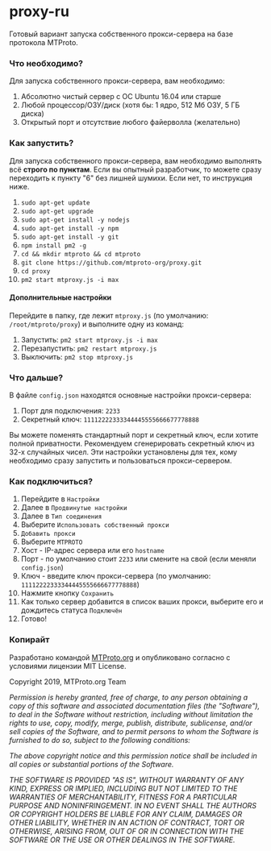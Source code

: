 # proxy-ru
Готовый вариант запуска собственного прокси-сервера на базе протокола MTProto.

### Что необходимо?
Для запуска собственного прокси-сервера, вам необходимо:

1. Абсолютно чистый сервер с ОС Ubuntu 16.04 или старше
2. Любой процессор/ОЗУ/диск (хотя бы: 1 ядро, 512 Мб ОЗУ, 5 ГБ диска)
3. Открытый порт и отсутствие любого файерволла (желательно)

### Как запустить?
Для запуска собственного прокси-сервера, вам необходимо выполнять всё **строго по пунктам**. Если вы опытный разработчик, то можете сразу переходить к пункту "6" без лишней шумихи. Если нет, то инструкция ниже.

1. `sudo apt-get update`
2. `sudo apt-get upgrade`
3. `sudo apt-get install -y nodejs`
4. `sudo apt-get install -y npm`
5. `sudo apt-get install -y git`
6. `npm install pm2 -g`
7. `cd && mkdir mtproto && cd mtproto`
8. `git clone https://github.com/mtproto-org/proxy.git`
9. `cd proxy`
10. `pm2 start mtproxy.js -i max`

#### Дополнительные настройки
Перейдите в папку, где лежит `mtproxy.js` (по умолчанию: `/root/mtproto/proxy`) и выполните одну из команд:

1. Запустить: `pm2 start mtproxy.js -i max`
2. Перезапустить: `pm2 restart mtproxy.js`
3. Выключить: `pm2 stop mtproxy.js`

### Что дальше? 
В файле `config.json` находятся основные настройки прокси-сервера:

1. Порт для подключения: `2233`
2. Секретный ключ: `11112222333344445555666677778888`

Вы можете поменять стандартный порт и секретный ключ, если хотите полной приватности. Рекомендуем сгенерировать секретный ключ из 32-х случайных чисел. Эти настройки установлены для тех, кому необходимо сразу запустить и пользоваться прокси-сервером.

### Как подключиться?
1. Перейдите в `Настройки`
2. Далее в `Продвинутые настройки`
3. Далее в `Тип соединения`
4. Выберите `Использовать собственный прокси`
5. `Добавить прокси`
6. Выберите `MTPROTO`
7. Хост - IP-адрес сервера или его `hostname`
8. Порт - по умолчанию стоит `2233` или смените на свой (если меняли `config.json`)
9. Ключ - введите ключ прокси-сервера (по умолчанию: `11112222333344445555666677778888`)
10. Нажмите кнопку `Сохранить`
11. Как только сервер добавится в список ваших прокси, выберите его и дождитесь статуса `Подключён`
12. Готово!

### Копирайт
Разработано командой [MTProto.org](https://mtproto.org) и опубликовано согласно с условиями лицензии MIT License.

Copyright 2019, MTProto.org Team

*Permission is hereby granted, free of charge, to any person obtaining a copy of this software and associated documentation files (the "Software"), to deal in the Software without restriction, including without limitation the rights to use, copy, modify, merge, publish, distribute, sublicense, and/or sell copies of the Software, and to permit persons to whom the Software is furnished to do so, subject to the following conditions:*

*The above copyright notice and this permission notice shall be included in all copies or substantial portions of the Software.*

*THE SOFTWARE IS PROVIDED "AS IS", WITHOUT WARRANTY OF ANY KIND, EXPRESS OR IMPLIED, INCLUDING BUT NOT LIMITED TO THE WARRANTIES OF MERCHANTABILITY, FITNESS FOR A PARTICULAR PURPOSE AND NONINFRINGEMENT. IN NO EVENT SHALL THE AUTHORS OR COPYRIGHT HOLDERS BE LIABLE FOR ANY CLAIM, DAMAGES OR OTHER LIABILITY, WHETHER IN AN ACTION OF CONTRACT, TORT OR OTHERWISE, ARISING FROM, OUT OF OR IN CONNECTION WITH THE SOFTWARE OR THE USE OR OTHER DEALINGS IN THE SOFTWARE.*
